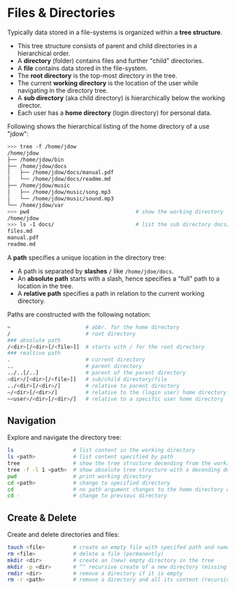 
# Files & Directories

Typically data stored in a file-systems is organized within a **tree structure**.

* This tree structure consists of parent and child directories in a hierarchical order.
* A **directory** (folder) contains files and further "child" directories.
* A **file** contains data stored in the file-system. 
* The **root directory** is the top-most directory in the tree.
* The current **working directory** is the location of the user while navigating in the directory tree.
* A **sub directory** (aka child directory) is hierarchically below the working director.
* Each user has a **home directory** (login directory) for personal data. 

Following shows the hierarchical listing of the home directory of a use "jdow":

```bash
>>> tree -f /home/jdow
/home/jdow
├── /home/jdow/bin
├── /home/jdow/docs
│   ├── /home/jdow/docs/manual.pdf
│   └── /home/jdow/docs/readme.md
├── /home/jdow/music
│   ├── /home/jdow/music/song.mp3
│   └── /home/jdow/music/sound.mp3
└── /home/jdow/var
>>> pwd                                  # show the working directory
/home/jdow
>>> ls -1 docs/                          # list the sub directory docs/
files.md
manual.pdf
readme.md
```

A **path** specifies a unique location in the directory tree: 

* A path is separated by **slashes `/`** like `/home/jdoe/docs`.
* An **absolute path** starts with a slash, hence specifies a "full" path to a location in the tree.
* A **relative path** specifies a path in relation to the current working directory.

Paths are constructed with the following notation:

```bash
~                        # abbr. for the home directory
/                        # root directory
### absolute path
/<dir>[/<dir>[/<file>]]  # starts with / for the root directory
### realtive path
.                        # current directory
..                       # parent directory
../..[/..]               # parent of the parent directory
<dir>/[<dir>[/<file>]]   # sub/child directory/file
../<dir>[/<dir>/]        # relative to parent directory
~/<dir>[/<dir>/]         # relative to the (login user) home directory
~<user>/<dir>[/<dir>/]   # relative to a specific user home directory 
```

## Navigation

Explore and navigate the directory tree:

```bash
ls                   # list content in the working directory
ls <path>            # list content specified by path
tree                 # show the tree structure decending from the working directory
tree -f -l 1 <path>  # show absolute tree structure with a decending depth of 1 of specified directory
pwd                  # print working directory
cd <path>            # change to specified directory
cd                   # no path argument changes to the home directory of the login user
cd -                 # change to previous directory
```

## Create & Delete

Create and delete directories and files:

```bash
touch <file>         # create an empty file with specifed path and name
rm <file>            # delete a file (permanently)
mkdir <dir>          # create an (new) empty directory in the tree
mkdir -p <dir>       # ^^ recursive create of a new directory (missing parents included)
rmdir <dir>          # remove a directory if it is empty
rm -r <path>         # remove a directory and all its content (recursive decent)
```


